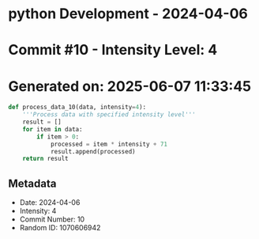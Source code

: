 ﻿# python Development - 2024-04-06
# Commit #10 - Intensity Level: 4
# Generated on: 2025-06-07 11:33:45
```python
def process_data_10(data, intensity=4):
    '''Process data with specified intensity level'''
    result = []
    for item in data:
        if item > 0:
            processed = item * intensity + 71
            result.append(processed)
    return result
```
## Metadata
- Date: 2024-04-06
- Intensity: 4
- Commit Number: 10
- Random ID: 1070606942
